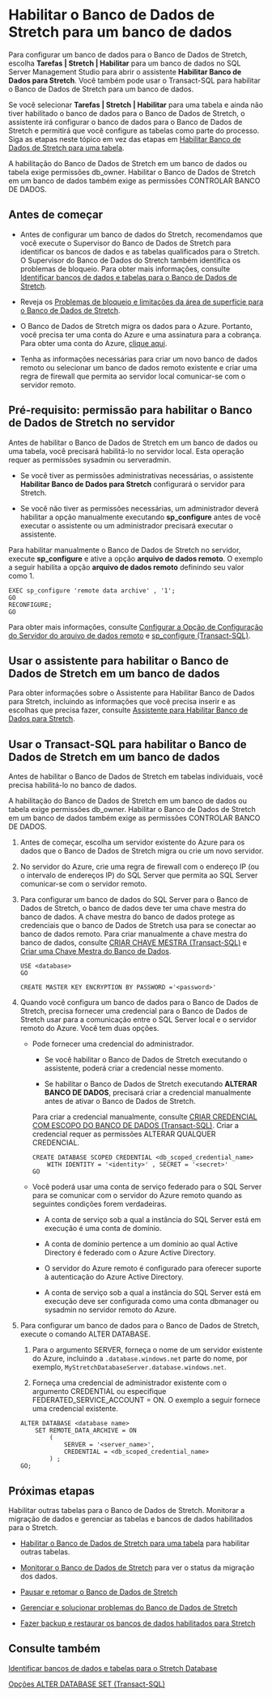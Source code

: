 <properties
	pageTitle="Habilitar o Banco de Dados de Stretch para um banco de dados | Microsoft Azure"
	description="Saiba como configurar um banco de dados para o Banco de Dados de Stretch."
	services="sql-server-stretch-database"
	documentationCenter=""
	authors="douglaslMS"
	manager=""
	editor=""/>

<tags
	ms.service="sql-server-stretch-database"
	ms.workload="data-management"
	ms.tgt_pltfrm="na"
	ms.devlang="na"
	ms.topic="article"
	ms.date="05/17/2016"
	ms.author="douglasl"/>

# Habilitar o Banco de Dados de Stretch para um banco de dados

Para configurar um banco de dados para o Banco de Dados de Stretch, escolha **Tarefas | Stretch | Habilitar** para um banco de dados no SQL Server Management Studio para abrir o assistente **Habilitar Banco de Dados para Stretch**. Você também pode usar o Transact-SQL para habilitar o Banco de Dados de Stretch para um banco de dados.

Se você selecionar **Tarefas | Stretch | Habilitar** para uma tabela e ainda não tiver habilitado o banco de dados para o Banco de Dados de Stretch, o assistente irá configurar o banco de dados para o Banco de Dados de Stretch e permitirá que você configure as tabelas como parte do processo. Siga as etapas neste tópico em vez das etapas em [Habilitar Banco de Dados de Stretch para uma tabela](sql-server-stretch-database-enable-database.md).

A habilitação do Banco de Dados de Stretch em um banco de dados ou tabela exige permissões db\_owner. Habilitar o Banco de Dados de Stretch em um banco de dados também exige as permissões CONTROLAR BANCO DE DADOS.

## Antes de começar

-   Antes de configurar um banco de dados do Stretch, recomendamos que você execute o Supervisor do Banco de Dados de Stretch para identificar os bancos de dados e as tabelas qualificados para o Stretch. O Supervisor do Banco de Dados do Stretch também identifica os problemas de bloqueio. Para obter mais informações, consulte [Identificar bancos de dados e tabelas para o Banco de Dados de Stretch](sql-server-stretch-database-identify-databases.md).

-   Reveja os [Problemas de bloqueio e limitações da área de superfície para o Banco de Dados de Stretch](sql-server-stretch-database-limitations.md).

-   O Banco de Dados de Stretch migra os dados para o Azure. Portanto, você precisa ter uma conta do Azure e uma assinatura para a cobrança. Para obter uma conta do Azure, [clique aqui](http://azure.microsoft.com/pricing/free-trial/).

-   Tenha as informações necessárias para criar um novo banco de dados remoto ou selecionar um banco de dados remoto existente e criar uma regra de firewall que permita ao servidor local comunicar-se com o servidor remoto.

## <a name="EnableTSQLServer"></a>Pré-requisito: permissão para habilitar o Banco de Dados de Stretch no servidor
Antes de habilitar o Banco de Dados de Stretch em um banco de dados ou uma tabela, você precisará habilitá-lo no servidor local. Esta operação requer as permissões sysadmin ou serveradmin.

-   Se você tiver as permissões administrativas necessárias, o assistente **Habilitar Banco de Dados para Stretch** configurará o servidor para Stretch.

-   Se você não tiver as permissões necessárias, um administrador deverá habilitar a opção manualmente executando **sp\_configure** antes de você executar o assistente ou um administrador precisará executar o assistente.

Para habilitar manualmente o Banco de Dados de Stretch no servidor, execute **sp\_configure** e ative a opção **arquivo de dados remoto**. O exemplo a seguir habilita a opção **arquivo de dados remoto** definindo seu valor como 1.

```
EXEC sp_configure 'remote data archive' , '1';
GO
RECONFIGURE;
GO
```
Para obter mais informações, consulte [Configurar a Opção de Configuração do Servidor do arquivo de dados remoto](https://msdn.microsoft.com/library/mt143175.aspx) e [sp\_configure (Transact-SQL)](https://msdn.microsoft.com/library/ms188787.aspx).

## <a name="Wizard"></a>Usar o assistente para habilitar o Banco de Dados de Stretch em um banco de dados
Para obter informações sobre o Assistente para Habilitar Banco de Dados para Stretch, incluindo as informações que você precisa inserir e as escolhas que precisa fazer, consulte [Assistente para Habilitar Banco de Dados para Stretch](sql-server-stretch-database-wizard.md).

## <a name="EnableTSQLDatabase"></a>Usar o Transact-SQL para habilitar o Banco de Dados de Stretch em um banco de dados
Antes de habilitar o Banco de Dados de Stretch em tabelas individuais, você precisa habilitá-lo no banco de dados.

A habilitação do Banco de Dados de Stretch em um banco de dados ou tabela exige permissões db\_owner. Habilitar o Banco de Dados de Stretch em um banco de dados também exige as permissões CONTROLAR BANCO DE DADOS.

1.  Antes de começar, escolha um servidor existente do Azure para os dados que o Banco de Dados de Stretch migra ou crie um novo servidor.

2.  No servidor do Azure, crie uma regra de firewall com o endereço IP (ou o intervalo de endereços IP) do SQL Server que permita ao SQL Server comunicar-se com o servidor remoto.

3.  Para configurar um banco de dados do SQL Server para o Banco de Dados de Stretch, o banco de dados deve ter uma chave mestra do banco de dados. A chave mestra do banco de dados protege as credenciais que o banco de Dados de Stretch usa para se conectar ao banco de dados remoto. Para criar manualmente a chave mestra do banco de dados, consulte [CRIAR CHAVE MESTRA (Transact-SQL)](https://msdn.microsoft.com/library/ms174382.aspx) e [Criar uma Chave Mestra do Banco de Dados](https://msdn.microsoft.com/library/aa337551.aspx).

    ```tsql
    USE <database>
    GO

    CREATE MASTER KEY ENCRYPTION BY PASSWORD ='<password>'
    ```

4.  Quando você configura um banco de dados para o Banco de Dados de Stretch, precisa fornecer uma credencial para o Banco de Dados de Stretch usar para a comunicação entre o SQL Server local e o servidor remoto do Azure. Você tem duas opções.

    -   Pode fornecer uma credencial do administrador.

        -   Se você habilitar o Banco de Dados de Stretch executando o assistente, poderá criar a credencial nesse momento.

        -   Se habilitar o Banco de Dados de Stretch executando **ALTERAR BANCO DE DADOS**, precisará criar a credencial manualmente antes de ativar o Banco de Dados de Stretch.

        Para criar a credencial manualmente, consulte [CRIAR CREDENCIAL COM ESCOPO DO BANCO DE DADOS (Transact-SQL)](https://msdn.microsoft.com/library/mt270260.aspx). Criar a credencial requer as permissões ALTERAR QUALQUER CREDENCIAL.

        ```tsql
        CREATE DATABASE SCOPED CREDENTIAL <db_scoped_credential_name>
            WITH IDENTITY = '<identity>' , SECRET = '<secret>'
        GO
        ```

    -   Você poderá usar uma conta de serviço federado para o SQL Server para se comunicar com o servidor do Azure remoto quando as seguintes condições forem verdadeiras.

        -   A conta de serviço sob a qual a instância do SQL Server está em execução é uma conta de domínio.

        -   A conta de domínio pertence a um domínio ao qual Active Directory é federado com o Azure Active Directory.

        -   O servidor do Azure remoto é configurado para oferecer suporte à autenticação do Azure Active Directory.

        -   A conta de serviço sob a qual a instância do SQL Server está em execução deve ser configurada como uma conta dbmanager ou sysadmin no servidor remoto do Azure.

5.  Para configurar um banco de dados para o Banco de Dados de Stretch, execute o comando ALTER DATABASE.

    1.  Para o argumento SERVER, forneça o nome de um servidor existente do Azure, incluindo a `.database.windows.net` parte do nome, por exemplo, `MyStretchDatabaseServer.database.windows.net`.

    2.  Forneça uma credencial de administrador existente com o argumento CREDENTIAL ou especifique FEDERATED\_SERVICE\_ACCOUNT = ON. O exemplo a seguir fornece uma credencial existente.

    ```tsql
    ALTER DATABASE <database name>
        SET REMOTE_DATA_ARCHIVE = ON
            (
                SERVER = '<server_name>',
                CREDENTIAL = <db_scoped_credential_name>
            ) ;
    GO;
    ```

## Próximas etapas
Habilitar outras tabelas para o Banco de Dados de Stretch. Monitorar a migração de dados e gerenciar as tabelas e bancos de dados habilitados para o Stretch.

-   [Habilitar o Banco de Dados de Stretch para uma tabela](sql-server-stretch-database-enable-table.md) para habilitar outras tabelas.

-   [Monitorar o Banco de Dados de Stretch](sql-server-stretch-database-monitor.md) para ver o status da migração dos dados.

-   [Pausar e retomar o Banco de Dados de Stretch](sql-server-stretch-database-pause.md)

-   [Gerenciar e solucionar problemas do Banco de Dados de Stretch](sql-server-stretch-database-manage.md)

-   [Fazer backup e restaurar os bancos de dados habilitados para Stretch](sql-server-stretch-database-backup.md)

## Consulte também

[Identificar bancos de dados e tabelas para o Stretch Database](sql-server-stretch-database-identify-databases.md)

[Opções ALTER DATABASE SET (Transact-SQL)](https://msdn.microsoft.com/library/bb522682.aspx)

<!---HONumber=AcomDC_0518_2016-->